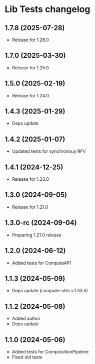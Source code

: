 # Lib Tests changelog

## 1.7.8 (2025-07-28)

- Release for 1.26.0

## 1.7.0 (2025-03-30)

- Release for 1.25.0

## 1.5.0 (2025-02-19)

- Release for 1.24.0

## 1.4.3 (2025-01-29)

- Deps update

## 1.4.2 (2025-01-07)

- Updated tests for synchronouy RFV

## 1.4.1 (2024-12-25)

- Release for 1.23.0

## 1.3.0 (2024-09-05)

- Release for 1.21.0

## 1.3.0-rc (2024-09-04)

- Preparing 1.21.0 release

## 1.2.0 (2024-06-12)

- Added tests for ComputeAPI

## 1.1.3 (2024-05-09)

- Deps update (compute-utils v.1.33.5)

## 1.1.2 (2024-05-08)

- Added author
- Deps update

## 1.1.0 (2024-05-06)

- Added tests for CompoisitionPipeline
- Fixed old tests
